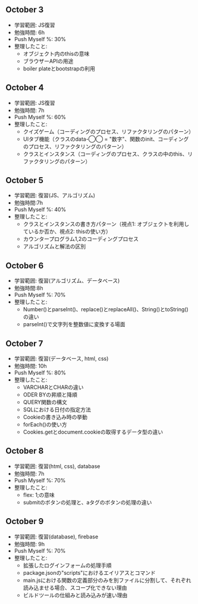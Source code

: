 ## October 3
- 学習範囲: JS復習
- 勉強時間: 6h
- Push Myself %: 30%
- 整理したこと:
    - オブジェクト内のthisの意味
    - ブラウザーAPIの用途
    - boiler plateとbootstrapの利用

## October 4
- 学習範囲: JS復習
- 勉強時間: 7h
- Push Myself %: 60%
- 整理したこと:
    - クイズゲーム（コーディングのプロセス、リファクタリングのパターン）
    - UIタブ機能（クラスのdata-◯◯ = "数字"、関数のinit、コーディングのプロセス、リファクタリングのパターン）
    - クラスとインスタンス（コーディングのプロセス、クラスの中のthis、リファクタリングのパターン）

## October 5
- 学習範囲: 復習(JS、アルゴリズム)
- 勉強時間:7h
- Push Myself %: 40%
- 整理したこと:
    - クラスとインスタンスの書き方パターン（視点1: オブジェクトを利用しているか否か、視点2: thisの使い方）
    - カウンタープログラム1,2のコーディングプロセス
    - アルゴリズムと解法の区別

## October 6
- 学習範囲: 復習(アルゴリズム、データベース)
- 勉強時間:8h
- Push Myself %: 70%
- 整理したこと:
    - Number()とparseInt()、replace()とreplaceAll()、String()とtoString()の違い
    - parseInt()で文字列を整数値に変換する場面

## October 7
- 学習範囲: 復習(データベース, html, css)
- 勉強時間: 10h
- Push Myself %: 80%
- 整理したこと:
    - VARCHARとCHARの違い
    - ODER BYの昇順と降順
    - QUERY関数の構文
    - SQLにおける日付の指定方法
    - Cookieの書き込み時の挙動
    - forEach()の使い方
    - Cookies.getとdocument.cookieの取得するデータ型の違い

## October 8
- 学習範囲: 復習(html, css), database
- 勉強時間: 7h
- Push Myself %: 70%
- 整理したこと:
    - flex: 1;の意味
    - submitのボタンの処理と、aタグのボタンの処理の違い

## October 9
- 学習範囲: 復習(database), firebase
- 勉強時間: 9h
- Push Myself %: 70%
- 整理したこと:
    - 拡張したログインフォームの処理手順
    - package.jsonの"scripts"におけるエイリアスとコマンド
    - main.jsにおける関数の定義部分のみを別ファイルに分割して、それぞれ読み込ませる場合、スコープ化できない理由
    - ビルドツールの仕組みと読み込みが速い理由

